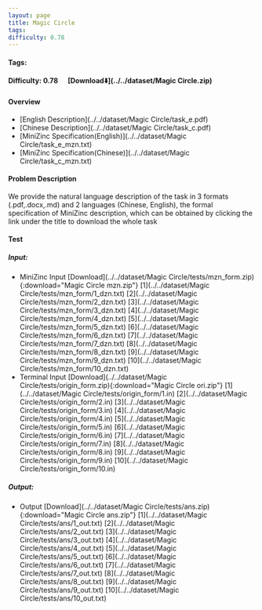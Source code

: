 ```yaml
---
layout: page
title: Magic Circle
tags:
difficulty: 0.78
---
```


#### Tags: 
#### Difficulty: 0.78 &nbsp;&nbsp;&nbsp;&nbsp; [Download⬇️](../../dataset/Magic Circle.zip)
#### Overview
- [English Description](../../dataset/Magic Circle/task_e.pdf)
- [Chinese Description](../../dataset/Magic Circle/task_c.pdf)
- [MiniZinc Specification(English)](../../dataset/Magic Circle/task_e_mzn.txt)
- [MiniZinc Specification(Chinese)](../../dataset/Magic Circle/task_c_mzn.txt)

#### Problem Description
We provide the natural language description of the task in 3 formats (.pdf,.docx,.md) and 2 languages (Chinese, English), the formal specification of MiniZinc description, which can be obtained by clicking the link under the title to download the whole task
#### Test
##### Input:
- MiniZinc Input [Download](../../dataset/Magic Circle/tests/mzn_form.zip){:download="Magic Circle mzn.zip"} [1](../../dataset/Magic Circle/tests/mzn_form/1_dzn.txt) [2](../../dataset/Magic Circle/tests/mzn_form/2_dzn.txt) [3](../../dataset/Magic Circle/tests/mzn_form/3_dzn.txt) [4](../../dataset/Magic Circle/tests/mzn_form/4_dzn.txt) [5](../../dataset/Magic Circle/tests/mzn_form/5_dzn.txt) [6](../../dataset/Magic Circle/tests/mzn_form/6_dzn.txt) [7](../../dataset/Magic Circle/tests/mzn_form/7_dzn.txt) [8](../../dataset/Magic Circle/tests/mzn_form/8_dzn.txt) [9](../../dataset/Magic Circle/tests/mzn_form/9_dzn.txt) [10](../../dataset/Magic Circle/tests/mzn_form/10_dzn.txt) 
- Terminal Input [Download](../../dataset/Magic Circle/tests/origin_form.zip){:download="Magic Circle ori.zip"} [1](../../dataset/Magic Circle/tests/origin_form/1.in) [2](../../dataset/Magic Circle/tests/origin_form/2.in) [3](../../dataset/Magic Circle/tests/origin_form/3.in) [4](../../dataset/Magic Circle/tests/origin_form/4.in) [5](../../dataset/Magic Circle/tests/origin_form/5.in) [6](../../dataset/Magic Circle/tests/origin_form/6.in) [7](../../dataset/Magic Circle/tests/origin_form/7.in) [8](../../dataset/Magic Circle/tests/origin_form/8.in) [9](../../dataset/Magic Circle/tests/origin_form/9.in) [10](../../dataset/Magic Circle/tests/origin_form/10.in) 

##### Output:
- Output [Download](../../dataset/Magic Circle/tests/ans.zip){:download="Magic Circle ans.zip"} [1](../../dataset/Magic Circle/tests/ans/1_out.txt) [2](../../dataset/Magic Circle/tests/ans/2_out.txt) [3](../../dataset/Magic Circle/tests/ans/3_out.txt) [4](../../dataset/Magic Circle/tests/ans/4_out.txt) [5](../../dataset/Magic Circle/tests/ans/5_out.txt) [6](../../dataset/Magic Circle/tests/ans/6_out.txt) [7](../../dataset/Magic Circle/tests/ans/7_out.txt) [8](../../dataset/Magic Circle/tests/ans/8_out.txt) [9](../../dataset/Magic Circle/tests/ans/9_out.txt) [10](../../dataset/Magic Circle/tests/ans/10_out.txt) 

